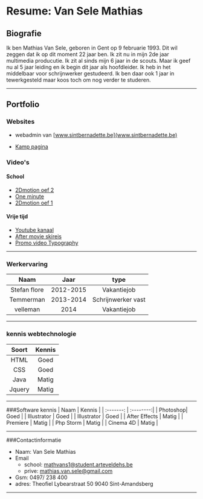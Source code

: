 Resume: Van Sele Mathias
========================
Biografie
----------
Ik ben Mathias Van Sele, geboren in Gent op 9 februarie 1993.
Dit wil zeggen dat ik op dit moment 22 jaar ben. Ik zit nu in mijn 2de jaar multimedia producutie.
Ik zit al sinds mijn 6 jaar in de scouts. Maar ik geef nu al 5 jaar leiding en ik begin dit jaar als hoofdleider.
Ik heb in het middelbaar voor schrijnwerker gestudeerd. Ik ben daar ook 1 jaar in tewerkgesteld maar koos toch om nog verder te studeren.
***
Portfolio
---------
### Websites

 
* webadmin van [www.sintbernadette.be](www.sintbernadette.be)
- [Kamp pagina](http://users.telenet.be/giverkamp2015/site/)

### Video's

#### School
* [2Dmotion oef 2](https://vimeo.com/129008285)
* [One minute](https://vimeo.com/127393025)
* [2Dmotion oef 1](https://vimeo.com/129008285)

#### Vrije tijd
*  [Youtube kanaal](https://www.youtube.com/channel/UCAY4S5vkOqLwNPh7oFH8XYQ)
* [After movie skireis ](https://www.youtube.com/watch?v=xyts9XEquMk)
* [Promo video Typography](https://www.youtube.com/watch?v=a0lDKN3N3WI)
***
### Werkervaring

| Naam        |   Jaar        | type |
| :-------:   | :------------:| :--: |
| Stefan flore| 2012-2015     | Vakantiejob   |
| Temmerman   |   2013-2014   | Schrijnwerker vast  |
| velleman       |    2014 | Vakantiejob |
***
### kennis webtechnologie

| Soort   |   Kennis        |
| :-------:   | :--------:| 
| HTML| Goed     | 
| CSS   |   Goed   |
| Java   |   Matig|
|Jquery| Matig|
***
###Software kennis
| Naam   |   Kennis        |
| :-------:   | :--------:| 
| Photoshop| Goed     | 
| Illustrator   |   Goed   |
| Illustrator   |   Goed   |
| After Effects |  Matig   |
| Premiere |  Matig   |
| Php Storm |  Matig  |
| Cinema 4D |  Matig   |
***
###Contactinformatie
* Naam: Van Sele Mathias 
* Email
    * school: mathvans1@student.arteveldehs.be
    * prive: mathias.van.sele@gmail.com
* Gsm: 0497/ 238 400
* adres: Theofiel Lybearstraat 50 9040 Sint-Amandsberg
***
	